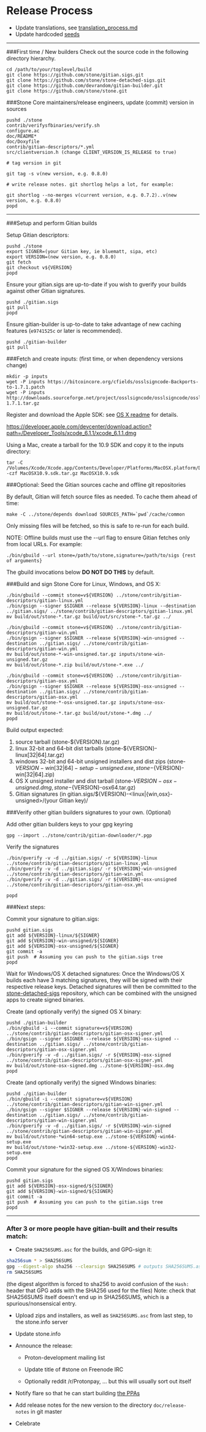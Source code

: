 Release Process
====================

* Update translations, see [translation_process.md](https://github.com/stone/stone/blob/master/doc/translation_process.md#syncing-with-transifex)
* Update hardcoded [seeds](/contrib/seeds)

* * *

###First time / New builders
Check out the source code in the following directory hierarchy.

	cd /path/to/your/toplevel/build
	git clone https://github.com/stone/gitian.sigs.git
	git clone https://github.com/stone/stone-detached-sigs.git
	git clone https://github.com/devrandom/gitian-builder.git
	git clone https://github.com/stone/stone.git

###Stone Core maintainers/release engineers, update (commit) version in sources

	pushd ./stone
	contrib/verifysfbinaries/verify.sh
	configure.ac
	doc/README*
	doc/Doxyfile
	contrib/gitian-descriptors/*.yml
	src/clientversion.h (change CLIENT_VERSION_IS_RELEASE to true)

	# tag version in git

	git tag -s v(new version, e.g. 0.8.0)

	# write release notes. git shortlog helps a lot, for example:

	git shortlog --no-merges v(current version, e.g. 0.7.2)..v(new version, e.g. 0.8.0)
	popd

* * *

###Setup and perform Gitian builds

 Setup Gitian descriptors:

	pushd ./stone
	export SIGNER=(your Gitian key, ie bluematt, sipa, etc)
	export VERSION=(new version, e.g. 0.8.0)
	git fetch
	git checkout v${VERSION}
	popd

  Ensure your gitian.sigs are up-to-date if you wish to gverify your builds against other Gitian signatures.

	pushd ./gitian.sigs
	git pull
	popd

  Ensure gitian-builder is up-to-date to take advantage of new caching features (`e9741525c` or later is recommended).

	pushd ./gitian-builder
	git pull

###Fetch and create inputs: (first time, or when dependency versions change)

	mkdir -p inputs
	wget -P inputs https://bitcoincore.org/cfields/osslsigncode-Backports-to-1.7.1.patch
	wget -P inputs http://downloads.sourceforge.net/project/osslsigncode/osslsigncode/osslsigncode-1.7.1.tar.gz

 Register and download the Apple SDK: see [OS X readme](README_osx.txt) for details.

 https://developer.apple.com/devcenter/download.action?path=/Developer_Tools/xcode_6.1.1/xcode_6.1.1.dmg

 Using a Mac, create a tarball for the 10.9 SDK and copy it to the inputs directory:

	tar -C /Volumes/Xcode/Xcode.app/Contents/Developer/Platforms/MacOSX.platform/Developer/SDKs/ -czf MacOSX10.9.sdk.tar.gz MacOSX10.9.sdk

###Optional: Seed the Gitian sources cache and offline git repositories

By default, Gitian will fetch source files as needed. To cache them ahead of time:

	make -C ../stone/depends download SOURCES_PATH=`pwd`/cache/common

Only missing files will be fetched, so this is safe to re-run for each build.

NOTE: Offline builds must use the --url flag to ensure Gitian fetches only from local URLs. For example:
```
./bin/gbuild --url stone=/path/to/stone,signature=/path/to/sigs {rest of arguments}
```
The gbuild invocations below <b>DO NOT DO THIS</b> by default.

###Build and sign Stone Core for Linux, Windows, and OS X:

	./bin/gbuild --commit stone=v${VERSION} ../stone/contrib/gitian-descriptors/gitian-linux.yml
	./bin/gsign --signer $SIGNER --release ${VERSION}-linux --destination ../gitian.sigs/ ../stone/contrib/gitian-descriptors/gitian-linux.yml
	mv build/out/stone-*.tar.gz build/out/src/stone-*.tar.gz ../

	./bin/gbuild --commit stone=v${VERSION} ../stone/contrib/gitian-descriptors/gitian-win.yml
	./bin/gsign --signer $SIGNER --release ${VERSION}-win-unsigned --destination ../gitian.sigs/ ../stone/contrib/gitian-descriptors/gitian-win.yml
	mv build/out/stone-*-win-unsigned.tar.gz inputs/stone-win-unsigned.tar.gz
	mv build/out/stone-*.zip build/out/stone-*.exe ../

	./bin/gbuild --commit stone=v${VERSION} ../stone/contrib/gitian-descriptors/gitian-osx.yml
	./bin/gsign --signer $SIGNER --release ${VERSION}-osx-unsigned --destination ../gitian.sigs/ ../stone/contrib/gitian-descriptors/gitian-osx.yml
	mv build/out/stone-*-osx-unsigned.tar.gz inputs/stone-osx-unsigned.tar.gz
	mv build/out/stone-*.tar.gz build/out/stone-*.dmg ../
	popd

  Build output expected:

  1. source tarball (stone-${VERSION}.tar.gz)
  2. linux 32-bit and 64-bit dist tarballs (stone-${VERSION}-linux[32|64].tar.gz)
  3. windows 32-bit and 64-bit unsigned installers and dist zips (stone-${VERSION}-win[32|64]-setup-unsigned.exe, stone-${VERSION}-win[32|64].zip)
  4. OS X unsigned installer and dist tarball (stone-${VERSION}-osx-unsigned.dmg, stone-${VERSION}-osx64.tar.gz)
  5. Gitian signatures (in gitian.sigs/${VERSION}-<linux|{win,osx}-unsigned>/(your Gitian key)/

###Verify other gitian builders signatures to your own. (Optional)

  Add other gitian builders keys to your gpg keyring

	gpg --import ../stone/contrib/gitian-downloader/*.pgp

  Verify the signatures

	./bin/gverify -v -d ../gitian.sigs/ -r ${VERSION}-linux ../stone/contrib/gitian-descriptors/gitian-linux.yml
	./bin/gverify -v -d ../gitian.sigs/ -r ${VERSION}-win-unsigned ../stone/contrib/gitian-descriptors/gitian-win.yml
	./bin/gverify -v -d ../gitian.sigs/ -r ${VERSION}-osx-unsigned ../stone/contrib/gitian-descriptors/gitian-osx.yml

	popd

###Next steps:

Commit your signature to gitian.sigs:

	pushd gitian.sigs
	git add ${VERSION}-linux/${SIGNER}
	git add ${VERSION}-win-unsigned/${SIGNER}
	git add ${VERSION}-osx-unsigned/${SIGNER}
	git commit -a
	git push  # Assuming you can push to the gitian.sigs tree
	popd

  Wait for Windows/OS X detached signatures:
	Once the Windows/OS X builds each have 3 matching signatures, they will be signed with their respective release keys.
	Detached signatures will then be committed to the [stone-detached-sigs](https://github.com/stone/stone-detached-sigs) repository, which can be combined with the unsigned apps to create signed binaries.

  Create (and optionally verify) the signed OS X binary:

	pushd ./gitian-builder
	./bin/gbuild -i --commit signature=v${VERSION} ../stone/contrib/gitian-descriptors/gitian-osx-signer.yml
	./bin/gsign --signer $SIGNER --release ${VERSION}-osx-signed --destination ../gitian.sigs/ ../stone/contrib/gitian-descriptors/gitian-osx-signer.yml
	./bin/gverify -v -d ../gitian.sigs/ -r ${VERSION}-osx-signed ../stone/contrib/gitian-descriptors/gitian-osx-signer.yml
	mv build/out/stone-osx-signed.dmg ../stone-${VERSION}-osx.dmg
	popd

  Create (and optionally verify) the signed Windows binaries:

	pushd ./gitian-builder
	./bin/gbuild -i --commit signature=v${VERSION} ../stone/contrib/gitian-descriptors/gitian-win-signer.yml
	./bin/gsign --signer $SIGNER --release ${VERSION}-win-signed --destination ../gitian.sigs/ ../stone/contrib/gitian-descriptors/gitian-win-signer.yml
	./bin/gverify -v -d ../gitian.sigs/ -r ${VERSION}-win-signed ../stone/contrib/gitian-descriptors/gitian-win-signer.yml
	mv build/out/stone-*win64-setup.exe ../stone-${VERSION}-win64-setup.exe
	mv build/out/stone-*win32-setup.exe ../stone-${VERSION}-win32-setup.exe
	popd

Commit your signature for the signed OS X/Windows binaries:

	pushd gitian.sigs
	git add ${VERSION}-osx-signed/${SIGNER}
	git add ${VERSION}-win-signed/${SIGNER}
	git commit -a
	git push  # Assuming you can push to the gitian.sigs tree
	popd

-------------------------------------------------------------------------

### After 3 or more people have gitian-built and their results match:

- Create `SHA256SUMS.asc` for the builds, and GPG-sign it:
```bash
sha256sum * > SHA256SUMS
gpg --digest-algo sha256 --clearsign SHA256SUMS # outputs SHA256SUMS.asc
rm SHA256SUMS
```
(the digest algorithm is forced to sha256 to avoid confusion of the `Hash:` header that GPG adds with the SHA256 used for the files)
Note: check that SHA256SUMS itself doesn't end up in SHA256SUMS, which is a spurious/nonsensical entry.

- Upload zips and installers, as well as `SHA256SUMS.asc` from last step, to the stone.info server

- Update stone.info

- Announce the release:
  - Proton-development mailing list

  - Update title of #stone on Freenode IRC

  - Optionally reddit /r/Protonpay, ... but this will usually sort out itself

- Notify flare so that he can start building [the PPAs](https://launchpad.net/~stone.info/+archive/ubuntu/stone)

- Add release notes for the new version to the directory `doc/release-notes` in git master

- Celebrate

